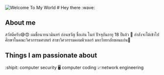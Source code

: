 <img src="https://raw.githubusercontent.com/sagar-viradiya/sagar-viradiya/master/resources/banner.png" alt="Welcome To My World">
# Hey there :wave:


## About me
สวัสดีครับ:sweat_smile::heart_eyes: ผมชื่อนายนวมินทร์ อ่อนขวัญ ชื่อเล่น ไนท์ ปัจจุบันอายุ 18 ปีแล้ว :adult: กำลังจะได้เข้าไปศึกษาในคณะวิศวกรรมศาสตร์ สาขาวิศวกรรมคอมพิวเตอร์ มหาวิทยาลัยขอนแก่น:school: 



## Things I am passionate about

:shipit: computer security 
:desktop_computer: computer coding 
:chart_with_upwards_trend:network engineering 





